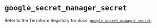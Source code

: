 # `google_secret_manager_secret`

Refer to the Terraform Registory for docs: [`google_secret_manager_secret`](https://www.terraform.io/docs/providers/google-beta/r/google_secret_manager_secret).
